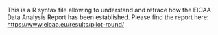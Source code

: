 This is a R syntax file allowing to understand and retrace how the EICAA Data Analysis Report has been established. Please find the report here: https://www.eicaa.eu/results/pilot-round/
